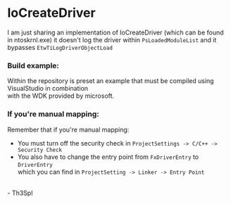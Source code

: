 # IoCreateDriver

I am just sharing an implementation of IoCreateDriver (which can be found in ntoskrnl.exe)
it doesn't log the driver within `PsLoadedModuleList` and it bypasses `EtwTiLogDriverObjectLoad`
<br />
### Build example:
Within the repository is preset an example that must be compiled using VisualStudio in combination
<br />
with the WDK provided by microsoft.
<br />
### If you're manual mapping:
Remember that if you're manual mapping:
 - You must turn off the security check in `ProjectSettings -> C/C++ -> Security Check`
 - You also have to change the entry point from `FxDriverEntry` to `DriverEntry` <br /> which you can find in `ProjectSetting -> Linker -> Entry Point`
<br />
 - Th3Spl
